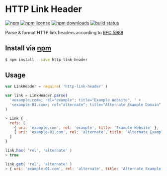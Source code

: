 # HTTP Link Header
[![npm](https://img.shields.io/npm/v/http-link-header.svg?style=flat-square)](https://npmjs.com/http-link-header)
[![npm license](https://img.shields.io/npm/l/http-link-header.svg?style=flat-square)](https://npmjs.com/http-link-header)
[![npm downloads](https://img.shields.io/npm/dm/http-link-header.svg?style=flat-square)](https://npmjs.com/http-link-header)
[![build status](https://img.shields.io/travis/jhermsmeier/node-http-link-header.svg?style=flat-square)](https://travis-ci.org/jhermsmeier/node-http-link-header)

Parse & format HTTP link headers according to [RFC 5988]

[RFC 5988]: https://tools.ietf.org/html/rfc5988

## Install via [npm](https://npmjs.com)

```sh
$ npm install --save http-link-header
```

## Usage

```js
var LinkHeader = require( 'http-link-header' )
```

```js
var link = LinkHeader.parse(
  '<example.com>; rel="example"; title="Example Website", ' +
  '<example-01.com>; rel="alternate"; title="Alternate Example Domain"'
)

> Link {
  refs: [
    { uri: 'example.com', rel: 'example', title: 'Example Website' },
    { uri: 'example-01.com', rel: 'alternate', title: 'Alternate Example Domain' },
  ]
}
```

```js
link.has( 'rel', 'alternate' )
> true
```

```js
link.get( 'rel', 'alternate' )
> { uri: 'example-01.com', rel: 'alternate', title: 'Alternate Example Domain' }
```

